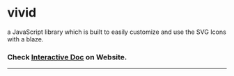 # vivid
a JavaScript library which is built to easily customize and use the SVG Icons with a blaze.

### Check [Interactive Doc](https://webkul.github.io/vivid/docs.html) on Website.
---
